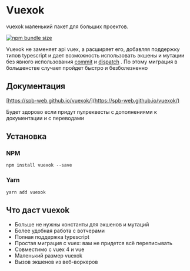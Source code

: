 # Vuexok

vuexok маленький пакет для больших проектов. 

[![npm bundle size](https://img.shields.io/bundlephobia/minzip/vuexok?color=%233eaf7c&style=for-the-badge&logo=appveyor)](https://bundlephobia.com/result?p=vuexok)

Vuexok не заменяет api vuex, а расширяет его, добавляя поддержку типов typescript и дает возможность использовать экшены и мутации без явного использования [commit](https://vuex.vuejs.org/guide/mutations.html) и [dispatch](https://vuex.vuejs.org/guide/actions.html#dispatching-actions) .
По этому миграция в большенстве случает пройдет быстро и безболезненно

## Документация
[https://spb-web.github.io/vuexok/](https://spb-web.github.io/vuexok/)

Будет здорово если придут пулреквесты с дополнениями к документации и с переводами

## Установка
### NPM
```
npm install vuexok --save
```

### Yarn
```
yarn add vuexok
```

## Что даст vuexok
- Больше не нужны константы для экшенов и мутаций
- Более удобная работа с вотчерами
- Полная поддержка typescript
- Простая миграция с vuex: вам не придется всё переписывать
- Совместимо с vuex 4 и vue
- Маленький размер vuexok
- Вызов экшенов из веб-воркеров
